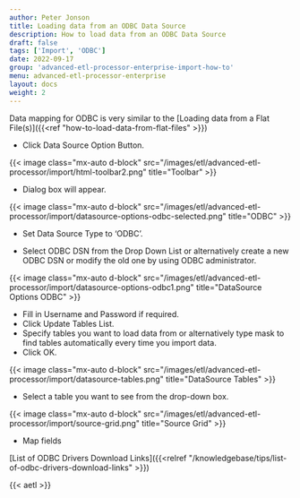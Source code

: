 ```yaml
---
author: Peter Jonson
title: Loading data from an ODBC Data Source
description: How to load data from an ODBC Data Source
draft: false
tags: ['Import', 'ODBC']
date: 2022-09-17
group: 'advanced-etl-processor-enterprise-import-how-to'
menu: advanced-etl-processor-enterprise
layout: docs
weight: 2
---
```


Data mapping for ODBC is very similar to the [Loading data from a Flat File(s)]({{<ref "how-to-load-data-from-flat-files" >}})

- Click Data Source Option Button.

{{< image class="mx-auto d-block"  src="/images/etl/advanced-etl-processor/import/html-toolbar2.png" title="Toolbar" >}}

- Dialog box will appear.

{{< image class="mx-auto d-block"  src="/images/etl/advanced-etl-processor/import/datasource-options-odbc-selected.png" title="ODBC" >}}

- Set Data Source Type to ‘ODBC’.

- Select ODBC DSN from the Drop Down List or alternatively create a new ODBC DSN or modify the old one by using ODBC administrator.

{{< image class="mx-auto d-block"  src="/images/etl/advanced-etl-processor/import/datasource-options-odbc1.png" title="DataSource Options ODBC" >}}

- Fill in Username and Password if required.
- Click Update Tables List.
- Specify tables you want to load data from or alternatively type mask to find tables automatically every time you import data.
- Click OK.

{{< image class="mx-auto d-block"  src="/images/etl/advanced-etl-processor/import/datasource-tables.png" title="DataSource Tables" >}}

- Select a table you want to see from the drop-down box.

{{< image class="mx-auto d-block"  src="/images/etl/advanced-etl-processor/import/source-grid.png" title="Source Grid" >}}

- Map fields

[List of ODBC Drivers Download Links]({{<relref "/knowledgebase/tips/list-of-odbc-drivers-download-links" >}})

{{< aetl >}}
